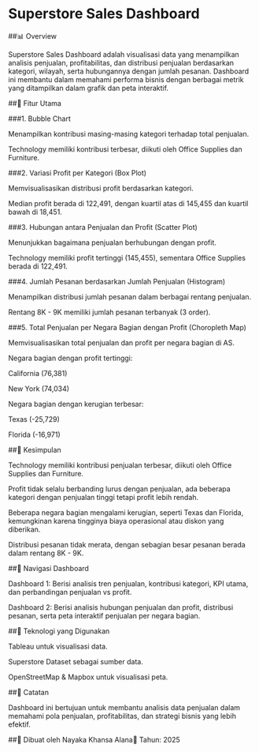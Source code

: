 # Superstore Sales Dashboard

##📊 Overview

Superstore Sales Dashboard adalah visualisasi data yang menampilkan analisis penjualan, profitabilitas, dan distribusi penjualan berdasarkan kategori, wilayah, serta hubungannya dengan jumlah pesanan. Dashboard ini membantu dalam memahami performa bisnis dengan berbagai metrik yang ditampilkan dalam grafik dan peta interaktif.

##📌 Fitur Utama

###1. Bubble Chart

Menampilkan kontribusi masing-masing kategori terhadap total penjualan.

Technology memiliki kontribusi terbesar, diikuti oleh Office Supplies dan Furniture.

###2. Variasi Profit per Kategori (Box Plot)

Memvisualisasikan distribusi profit berdasarkan kategori.

Median profit berada di 122,491, dengan kuartil atas di 145,455 dan kuartil bawah di 18,451.

###3. Hubungan antara Penjualan dan Profit (Scatter Plot)

Menunjukkan bagaimana penjualan berhubungan dengan profit.

Technology memiliki profit tertinggi (145,455), sementara Office Supplies berada di 122,491.

###4. Jumlah Pesanan berdasarkan Jumlah Penjualan (Histogram)

Menampilkan distribusi jumlah pesanan dalam berbagai rentang penjualan.

Rentang 8K - 9K memiliki jumlah pesanan terbanyak (3 order).

###5. Total Penjualan per Negara Bagian dengan Profit (Choropleth Map)

Memvisualisasikan total penjualan dan profit per negara bagian di AS.

Negara bagian dengan profit tertinggi:

California (76,381)

New York (74,034)

Negara bagian dengan kerugian terbesar:

Texas (-25,729)

Florida (-16,971)

##📌 Kesimpulan

Technology memiliki kontribusi penjualan terbesar, diikuti oleh Office Supplies dan Furniture.

Profit tidak selalu berbanding lurus dengan penjualan, ada beberapa kategori dengan penjualan tinggi tetapi profit lebih rendah.

Beberapa negara bagian mengalami kerugian, seperti Texas dan Florida, kemungkinan karena tingginya biaya operasional atau diskon yang diberikan.

Distribusi pesanan tidak merata, dengan sebagian besar pesanan berada dalam rentang 8K - 9K.

##📎 Navigasi Dashboard

Dashboard 1: Berisi analisis tren penjualan, kontribusi kategori, KPI utama, dan perbandingan penjualan vs profit.

Dashboard 2: Berisi analisis hubungan penjualan dan profit, distribusi pesanan, serta peta interaktif penjualan per negara bagian.

##🚀 Teknologi yang Digunakan

Tableau untuk visualisasi data.

Superstore Dataset sebagai sumber data.

OpenStreetMap & Mapbox untuk visualisasi peta.

##📢 Catatan

Dashboard ini bertujuan untuk membantu analisis data penjualan dalam memahami pola penjualan, profitabilitas, dan strategi bisnis yang lebih efektif.

##📌 Dibuat oleh Nayaka Khansa Alana📅 Tahun: 2025

